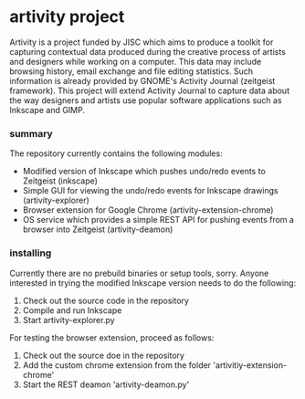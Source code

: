 # artivity project #

Artivity is a project funded by JISC which aims to produce a toolkit for capturing contextual data produced during the creative process of artists and designers while working on a computer. This data may include browsing history, email exchange and file editing statistics. Such information is already provided by GNOME's Activity Journal (zeitgeist framework). This project will extend Activity Journal to capture data about the way designers and artists use popular software applications such as Inkscape and GIMP.

### summary ###

The repository currently contains the following modules:

* Modified version of Inkscape which pushes undo/redo events to Zeitgeist (inkscape)
* Simple GUI for viewing the undo/redo events for Inkscape drawings (artivity-explorer)
* Browser extension for Google Chrome (artivity-extension-chrome)
* OS service which provides a simple REST API for pushing events from a browser into Zeitgeist (artivity-deamon)

### installing ###

Currently there are no prebuild binaries or setup tools, sorry. Anyone interested in trying the modified Inkscape version needs to do the following:

1. Check out the source code in the repository
2. Compile and run Inkscape
3. Start artivity-explorer.py

For testing the browser extension, proceed as follows:

1. Check out the source doe in the repository
2. Add the custom chrome extension from the folder 'artivitiy-extension-chrome'
3. Start the REST deamon 'artivity-deamon.py'